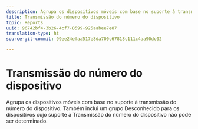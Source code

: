 ```yaml
---
description: Agrupa os dispositivos móveis com base no suporte à transmissão do número do dispositivo. Também inclui um grupo Desconhecido para os dispositivos cujo suporte à Transmissão do número do dispositivo não pode ser determinado.
title: Transmissão do número do dispositivo
topic: Reports
uuid: 96742bf4-3b26-4cf7-8599-925aabee7e87
translation-type: ht
source-git-commit: 99ee24efaa517e8da700c67818c111c4aa90dc02

---
```



# Transmissão do número do dispositivo

Agrupa os dispositivos móveis com base no suporte à transmissão do número do dispositivo. Também inclui um grupo Desconhecido para os dispositivos cujo suporte à Transmissão do número do dispositivo não pode ser determinado.

